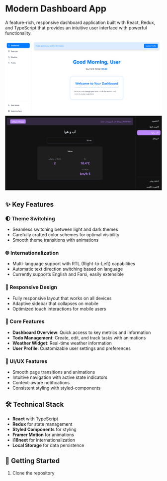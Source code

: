 # Modern Dashboard App

A feature-rich, responsive dashboard application built with React, Redux, and TypeScript that provides an intuitive user interface with powerful functionality.

![Dashboard in Light Mode Preview](dashboardLight.png)
![Dashboard in Farsi and Dark Mode Preview](dashboardDark.png)

## ✨ Key Features

### 🌓 Theme Switching

- Seamless switching between light and dark themes
- Carefully crafted color schemes for optimal visibility
- Smooth theme transitions with animations

### 🌐 Internationalization

- Multi-language support with RTL (Right-to-Left) capabilities
- Automatic text direction switching based on language
- Currently supports English and Farsi, easily extensible

### 📱 Responsive Design

- Fully responsive layout that works on all devices
- Adaptive sidebar that collapses on mobile
- Optimized touch interactions for mobile users

### 🎯 Core Features

- **Dashboard Overview**: Quick access to key metrics and information
- **Todo Management**: Create, edit, and track tasks with animations
- **Weather Widget**: Real-time weather information
- **User Profile**: Customizable user settings and preferences

### 🎨 UI/UX Features

- Smooth page transitions and animations
- Intuitive navigation with active state indicators
- Context-aware notifications
- Consistent styling with styled-components

## 🛠️ Technical Stack

- **React** with TypeScript
- **Redux** for state management
- **Styled Components** for styling
- **Framer Motion** for animations
- **i18next** for internationalization
- **Local Storage** for data persistence

## 🚀 Getting Started

1. Clone the repository
